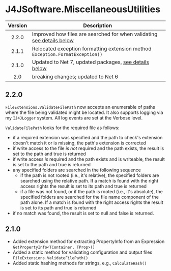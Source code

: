 # J4JSoftware.MiscellaneousUtilities

|Version|Description|
|:-----:|-----------|
|2.2.0|Improved how files are searched for when validating [see details below](#220)|
|2.1.1|Relocated exception formatting extension method `Exception.FormatException()`|
|2.1.0|Updated to Net 7, updated packages, [see details below](#210)|
|2.0|breaking changes; updated to Net 6|

## 2.2.0

`FileExtensions.ValidateFilePath` now accepts an enumerable of paths where the file being validated might be located. It also supports logging via my `IJ4JLogger` system. All log events are set at the Verbose level.

`ValidateFilePath` looks for the required file as follows:

- if a required extension was specified and the path to check's extension doesn't match it or is missing, the path's extension is corrected
- if write access to the file *is not* required and the path exists, the result is set to the path and true is returned
- if write access *is* required and the path exists and is writeable, the result is set to the path and true is returned
- any specified folders are searched in the following sequence
  - if the path is not rooted (i.e., it's relative), the specified folders are searched using the relative path. If a match is found with the right access rights the result is set to its path and true is returned
  - if a file was not found, or if the path is rooted (i.e., it's absolute), the specified folders are searched for the file name component of the path alone. If a match is found with the right access rights the result is set to its path and true is returned
- if no match was found, the result is set to null and false is returned.

## 2.1.0

- Added extension method for extracting PropertyInfo from an Expression `GetPropertyInfo<TContainer, TProp>()`
- Added a static method for validating configuration and output files `FileExtensions.ValidateFilePath()`
- Added static hashing methods for strings, e.g., `CalculateHash()`
